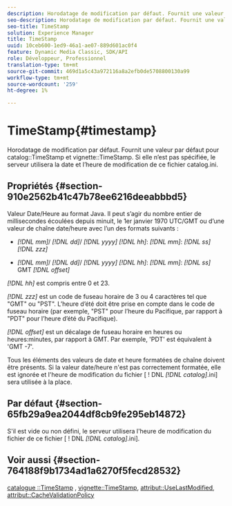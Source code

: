 ```yaml
---
description: Horodatage de modification par défaut. Fournit une valeur par défaut pour catalog TimeStamp et la vignette TimeStamp. Si elle n’est pas spécifiée, le serveur utilisera la date et l’heure de modification de ce fichier catalog.ini.
seo-description: Horodatage de modification par défaut. Fournit une valeur par défaut pour catalog TimeStamp et la vignette TimeStamp. Si elle n’est pas spécifiée, le serveur utilisera la date et l’heure de modification de ce fichier catalog.ini.
seo-title: TimeStamp
solution: Experience Manager
title: TimeStamp
uuid: 10ceb600-1ed9-46a1-ae07-889d601ac0f4
feature: Dynamic Media Classic, SDK/API
role: Développeur, Professionnel
translation-type: tm+mt
source-git-commit: 469d1a5c43a972116a8a2efb0de5708800130a99
workflow-type: tm+mt
source-wordcount: '259'
ht-degree: 1%

---
```



# TimeStamp{#timestamp}

Horodatage de modification par défaut. Fournit une valeur par défaut pour catalog::TimeStamp et vignette::TimeStamp. Si elle n’est pas spécifiée, le serveur utilisera la date et l’heure de modification de ce fichier catalog.ini.

## Propriétés {#section-910e2562b41c47b78ee6216deeabbbd5}

Valeur Date/Heure au format Java. Il peut s’agir du nombre entier de millisecondes écoulées depuis minuit, le 1er janvier 1970 UTC/GMT ou d’une valeur de chaîne date/heure avec l’un des formats suivants :

* *[!DNL mm]*/  *[!DNL dd]*/  *[!DNL yyyy]* *[!DNL hh]*:  *[!DNL mm]*:  *[!DNL ss]* *[!DNL zzz]*

* *[!DNL mm]*/  *[!DNL dd]*/  *[!DNL yyyy]* *[!DNL hh]*:  *[!DNL mm]*:  *[!DNL ss]* GMT  *[!DNL offset]*

*[!DNL hh]* est compris entre 0 et 23.

*[!DNL zzz]* est un code de fuseau horaire de 3 ou 4 caractères tel que &quot;GMT&quot; ou &quot;PST&quot;. L’heure d’été doit être prise en compte dans le code de fuseau horaire (par exemple, &quot;PST&quot; pour l’heure du Pacifique, par rapport à &quot;PDT&quot; pour l’heure d’été du Pacifique).

*[!DNL offset]* est un décalage de fuseau horaire en heures ou heures:minutes, par rapport à GMT. Par exemple, &#39;PDT&#39; est équivalent à &#39;GMT -7&#39;.

Tous les éléments des valeurs de date et heure formatées de chaîne doivent être présents. Si la valeur date/heure n&#39;est pas correctement formatée, elle est ignorée et l&#39;heure de modification du fichier [ ! DNL *[!DNL catalog]*.ini] sera utilisée à la place.

## Par défaut {#section-65fb29a9ea2044df8cb9fe295eb14872}

S&#39;il est vide ou non défini, le serveur utilisera l&#39;heure de modification du fichier de ce fichier [ ! DNL *[!DNL catalog]*.ini].

## Voir aussi {#section-764188f9b1734ad1a6270f5fecd28532}

[catalogue ::TimeStamp](../../../../../ir-api/material-cat/image-rendering-api-ref/c-ir-material-catalog/c-ir-material-data-reference/r-ir-timestamp-dataref.md#reference-6daf7973dc4f4b4e9e8165756db7c319) ,  [vignette::TimeStamp](../../../../../ir-api/material-cat/image-rendering-api-ref/c-ir-material-catalog/c-ir-vignette-map-reference/r-ir-timestamp-vignette.md#reference-d57cdd40a6a645d199dbb1d56cc85bc1),  [attribut::UseLastModified](../../../../../ir-api/material-cat/image-rendering-api-ref/c-ir-material-catalog/c-ir-attributes-reference/r-ir-uselastmodified.md#reference-d2ab628c9e004fedbd38324866dbca1d),  [attribut::CacheValidationPolicy](../../../../../ir-api/material-cat/image-rendering-api-ref/c-ir-material-catalog/c-ir-attributes-reference/r-ir-cachevalidationpolicy.md#reference-2d71679733474d8aa116db6ceba87fa4)
